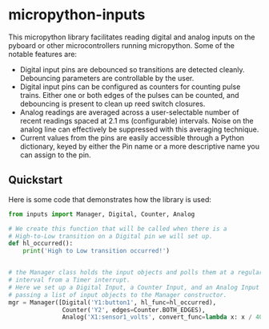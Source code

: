 # micropython-inputs
This micropython library facilitates reading digital and analog inputs on the pyboard or other microcontrollers running micropython.  Some of the notable features are:

* Digital input pins are debounced so transitions are detected cleanly.  Debouncing parameters are controllable by the user.
* Digital input pins can be configured as counters for counting pulse trains.  Either one or both edges of the pulses can be counted, and debouncing is present to clean up reed switch closures.
* Analog readings are averaged across a user-selectable number of recent readings spaced at 2.1 ms (configurable) intervals.  Noise on the analog line can effectively be suppressed with this averaging technique.
* Current values from the pins are easily accessible through a Python dictionary, keyed by either the Pin name or a more descriptive name you can assign to the pin.

## Quickstart

Here is some code that demonstrates how the library is used:

```Python
from inputs import Manager, Digital, Counter, Analog

# We create this function that will be called when there is a
# High-to-Low transition on a Digital pin we will set up.
def hl_occurred():
    print('High to Low transition occurred!')


# the Manager class holds the input objects and polls them at a regular 
# interval from a Timer interrupt.
# Here we set up a Digital Input, a Counter Input, and an Analog Input by
# passing a list of input objects to the Manager constructor.
mgr = Manager([Digital('Y1:button1', hl_func=hl_occurred),
               Counter('Y2', edges=Counter.BOTH_EDGES),
               Analog('X1:sensor1_volts', convert_func=lambda x: x / 4095 * 3.3)])

```